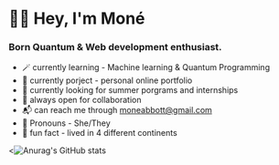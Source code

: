 # 👋🏾 Hey, I'm Moné

### Born Quantum & Web development enthusiast.

 - 🪄 currently learning - Machine learning & Quantum Programming 
 - 🔭 currently porject - personal online portfolio 
 - 🌋 currently looking for summer porgrams and internships 
 - 👀 always open for collaboration 
 - 📬 can reach me through moneabbott@gmail.com 
 - 🎏 Pronouns - She/They
 - 🌱 fun fact - lived in 4 different continents 




<![Anurag's GitHub stats](https://github-readme-stats.vercel.app/api?username=eiiscue&show_icons=true&theme=graywhite)




<!--
- Helloo! I'm Moné
-  🏳️‍🌈 She/Her 
- I'm a STEM Highschool Sohpmore in Stafford, Va
- Intrest are | Climate scinece | Particle Physics | Abstract Algebra | Calculus | Quantum Computing & Coding | Cats | Cliamte Justice | Robotics  
- Favorites + Hobbies are | Matcha tea | Baking & Cooking | Reading | Gardening | Bird Watching | Film + Photogrpahy 
- Were to find me | Twitter - Eiiscue | Tumblr - Eiiscue | Pintrest - Eiiscue |
-  Specailties | Python | Html + Css | UI Ux design | Quantum Coding | Swift 
- Other Info | Founder of Caeli Collective 
-->
